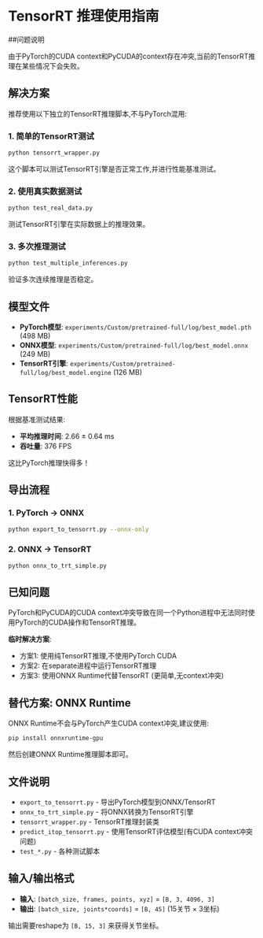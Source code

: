# TensorRT 推理使用指南

##问题说明

由于PyTorch的CUDA context和PyCUDA的context存在冲突,当前的TensorRT推理在某些情况下会失败。

## 解决方案

推荐使用以下独立的TensorRT推理脚本,不与PyTorch混用:

###  1. 简单的TensorRT测试

```bash
python tensorrt_wrapper.py
```

这个脚本可以测试TensorRT引擎是否正常工作,并进行性能基准测试。

### 2. 使用真实数据测试

```bash
python test_real_data.py
```

测试TensorRT引擎在实际数据上的推理效果。

### 3. 多次推理测试

```bash
python test_multiple_inferences.py
```

验证多次连续推理是否稳定。

## 模型文件

- **PyTorch模型**: `experiments/Custom/pretrained-full/log/best_model.pth` (498 MB)
- **ONNX模型**: `experiments/Custom/pretrained-full/log/best_model.onnx` (249 MB)
- **TensorRT引擎**: `experiments/Custom/pretrained-full/log/best_model.engine` (126 MB)

## TensorRT性能

根据基准测试结果:
- **平均推理时间**: 2.66 ± 0.64 ms
- **吞吐量**: 376 FPS

这比PyTorch推理快得多！

## 导出流程

### 1. PyTorch → ONNX

```bash
python export_to_tensorrt.py --onnx-only
```

### 2. ONNX → TensorRT

```bash
python onnx_to_trt_simple.py
```

## 已知问题

PyTorch和PyCUDA的CUDA context冲突导致在同一个Python进程中无法同时使用PyTorch的CUDA操作和TensorRT推理。

**临时解决方案**:
- 方案1: 使用纯TensorRT推理,不使用PyTorch CUDA
- 方案2: 在separate进程中运行TensorRT推理
- 方案3: 使用ONNX Runtime代替TensorRT (更简单,无context冲突)

## 替代方案: ONNX Runtime

ONNX Runtime不会与PyTorch产生CUDA context冲突,建议使用:

```bash
pip install onnxruntime-gpu
```

然后创建ONNX Runtime推理脚本即可。

## 文件说明

- `export_to_tensorrt.py` - 导出PyTorch模型到ONNX/TensorRT
- `onnx_to_trt_simple.py` - 将ONNX转换为TensorRT引擎
- `tensorrt_wrapper.py` - TensorRT推理封装类
- `predict_itop_tensorrt.py` - 使用TensorRT评估模型(有CUDA context冲突问题)
- `test_*.py` - 各种测试脚本

## 输入/输出格式

- **输入**: `[batch_size, frames, points, xyz]` = `[B, 3, 4096, 3]`
- **输出**: `[batch_size, joints*coords]` = `[B, 45]` (15关节 × 3坐标)

输出需要reshape为 `[B, 15, 3]` 来获得关节坐标。
